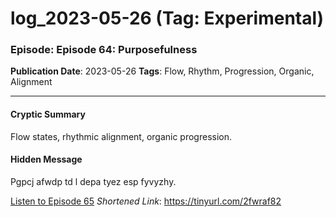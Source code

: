 # log_2023-05-26 (Tag: Experimental)

### Episode: Episode 64: Purposefulness

**Publication Date**: 2023-05-26
**Tags**: Flow, Rhythm, Progression, Organic, Alignment

---

#### Cryptic Summary
Flow states, rhythmic alignment, organic progression.

#### Hidden Message
Pgpcj afwdp td l depa tyez esp fyvyzhy.

[Listen to Episode 65](https://tinyurl.com/2fwraf82)
*Shortened Link*: https://tinyurl.com/2fwraf82
